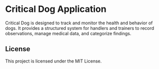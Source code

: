 # Critical Dog Application

Critical Dog is designed to track and monitor the health and behavior of dogs. It provides a structured system for handlers and trainers to record observations, manage medical data, and categorize findings.

## License
This project is licensed under the MIT License.
